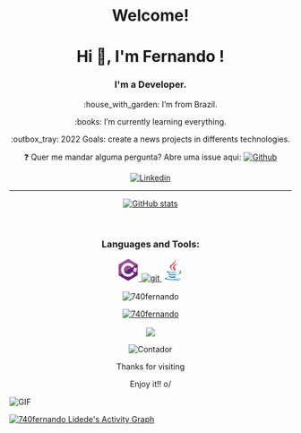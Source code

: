 
 <h1 align="center"><strong>Welcome!</strong></h1>

<h1 align="center">Hi 👋, I'm Fernando !</h1>
<h3 align="center">I'm a Developer.</h3> 


<p align="center">:house_with_garden: I’m from Brazil. </p>

<p align="center">:books: I’m currently learning everything. </p>

<p align="center"> :outbox_tray: 2022 Goals: create a news projects in differents technologies.  </p>

<p align="center">  
 ❓  Quer me mandar alguma pergunta? Abre uma issue aqui:  
  <a href="https://github.com/740fernando/740fernando/issues">
<img src="https://badgen.net/github/open-issues/740fernando/740fernando?color=1dd3d6" alt="Github">
</a>
</p>

<p align="center">  
 <a href="https://www.linkedin.com/in/fernando-luiz-de-souza-vieira-842890153/">
 <img src="https://img.shields.io/badge/-LinkedIn-blue?style=flat-square&logo=Linkedin&logoColor=white&link=https://www.linkedin.com/in/fernando-luiz-de-souza-vieira-842890153" alt="Linkedin">
</p>



----------------------------------------------------------------------------------
 <p align="center">  
  <a href="https://github.com/740fernando/github-readme-stats/">
   <img src="https://github-readme-stats.vercel.app/api?username=740fernando" alt="GitHub stats">
  </a>
</p>

<br>
<h3 align="center">Languages and Tools:</h3>
<p align="center"> <a href="https://www.w3schools.com/cs/" target="_blank"> <img src="https://raw.githubusercontent.com/devicons/devicon/master/icons/csharp/csharp-original.svg" alt="csharp" width="40" height="40"/> </a> <a href="https://git-scm.com/" target="_blank"> <img src="https://www.vectorlogo.zone/logos/git-scm/git-scm-icon.svg" alt="git" width="40" height="40"/> </a> <a href="https://www.java.com" target="_blank"> <img src="https://raw.githubusercontent.com/devicons/devicon/master/icons/java/java-original.svg" alt="java" width="40" height="40"/> </a> </p>



<p align="center"><img align="center" src="https://github-readme-stats.vercel.app/api/top-langs?username=740fernando&show_icons=true&locale=en&layout=compact" alt="740fernando" /></p>

<p align="center"> <a href="https://github.com/ryo-ma/github-profile-trophy"><img src="https://github-profile-trophy.vercel.app/?username=740fernando" alt="740fernando" /></a> </p>


<p align="center"> 
<img align="center" src=https://github.com/TheDudeThatCode/TheDudeThatCode/blob/master/Assets/Earth.gif width="30">
</p>

<p align="center">  
 <img src="https://visitor-badge.laobi.icu/badge?page_id=740fernando.740fernando" alt="Contador">
</p>


<p align="center">  
Thanks for visiting
</p>
<p align="center">  
Enjoy it!! o/
</p>

<img align="center" alt="GIF" src="https://github.com/abhisheknaiidu/abhisheknaiidu/blob/master/code.gif?raw=true" width="900" height="900" />



<a align="center" href="https://github.com/740fernando/github-readme-activity-graph"><img alt="740fernando Lidede's Activity Graph" src="https://activity-graph.herokuapp.com/graph?username=740fernando&bg_color=1c041c&color=de34eb&line=5BCDEC&point=FFFFFF&hide_border=false" /></a>


